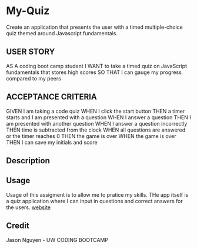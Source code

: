 # My-Quiz

Create an application that presents the user with a timed multiple-choice quiz themed around Javascript fundamentals.

## USER STORY
AS A coding boot camp student
I WANT to take a timed quiz on JavaScript fundamentals that stores high scores
SO THAT I can gauge my progress compared to my peers

## ACCEPTANCE CRITERIA
GIVEN I am taking a code quiz
WHEN I click the start button
THEN a timer starts and I am presented with a question
WHEN I answer a question
THEN I am presented with another question
WHEN I answer a question incorrectly
THEN time is subtracted from the clock
WHEN all questions are answered or the timer reaches 0
THEN the game is over
WHEN the game is over
THEN I can save my initials and score

## Description


## Usage
Usage of this assigment is to allow me to pratice my skills. THe app itself is a quiz application where I can input in questions and correct answers for the users. 
[website](https://github.com/nguyet33/My-Quiz)

## Credit
Jason Nguyen - UW CODING BOOTCAMP